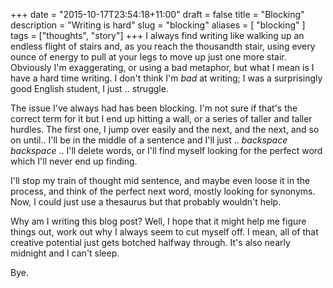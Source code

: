 +++
date = "2015-10-17T23:54:18+11:00"
draft = false
title = "Blocking"
description = "Writing is hard"
slug = "blocking"
aliases = [
	"blocking"
]
tags = ["thoughts", "story"]
+++
I always find writing like walking up an endless flight of stairs and, as you reach the thousandth stair, using every ounce of energy to pull at your legs to move up just one more stair. Obviously I'm exaggerating, or using a bad metaphor, but what I mean is I have a hard time writing. I don't think I'm *bad* at writing; I was a surprisingly good English student, I just .. struggle.   

The issue I've always had has been blocking. I'm not sure if that's the correct term for it but I end up hitting a wall, or a series of taller and taller hurdles. The first one, I jump over easily and the next, and the next, and so on until.. I'll be in the middle of a sentence and I'll just .. *backspace* *backspace* .. I'll delete words, or I'll find myself looking for the perfect word which I'll never end up finding.  

I'll stop my train of thought mid sentence, and maybe even loose it in the process, and think of the perfect next word, mostly looking for synonyms. Now, I could just use a thesaurus but that probably wouldn't help.  

Why am I writing this blog post? Well, I hope that it might help me figure things out, work out why I always seem to cut myself off. I mean, all of that creative potential just gets botched halfway through. It's also nearly midnight and I can't sleep.  

Bye.

